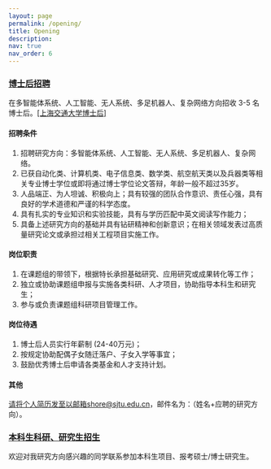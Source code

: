 ```yaml
---
layout: page
permalink: /opening/
title: Opening
description: 
nav: true
nav_order: 6
---
```

  

### [博士后招聘]()
在多智能体系统、人工智能、无人系统、多足机器人、复杂网络方向招收 3-5 名博士后。[\[上海交通大学博士后\]](https://postd.sjtu.edu.cn/info/1086/5905.htm)  

#### 招聘条件

1. 招聘研究方向：多智能体系统、人工智能、无人系统、多足机器人、复杂网络。
2. 已获自动化类、计算机类、电子信息类、数学类、航空航天类以及兵器类等相关专业博士学位或即将通过博士学位论文答辩，年龄一般不超过35岁。
3. 人品端正、为人坦诚、积极向上；具有较强的团队合作意识、责任心强，具有良好的学术道德和严谨的科学态度。
4. 具有扎实的专业知识和实验技能，具有与学历匹配中英文阅读写作能力；
5. 具备上述研究方向的基础并具有钻研精神和创新意识；在相关领域发表过高质量研究论文或承担过相关工程项目实施工作。

#### 岗位职责
1. 在课题组的带领下，根据特长承担基础研究、应用研究或成果转化等工作；
2. 独立或协助课题组申报与实施各类科研、人才项目，协助指导本科生和研究生；
3. 参与或负责课题组科研项目管理工作。

#### 岗位待遇

1. 博士后人员实行年薪制 (24-40万元)；
2.   按规定协助配偶子女随迁落户、子女入学等事宜；
3.   鼓励优秀博士后申请各类基金和人才支持计划。

#### 其他
请将个人简历发至以邮箱shore@sjtu.edu.cn，邮件名为：（姓名+应聘的研究方向）。

### [本科生科研、研究生招生]()
欢迎对我研究方向感兴趣的同学联系参加本科生项目、报考硕士/博士研究生。
 
 
 